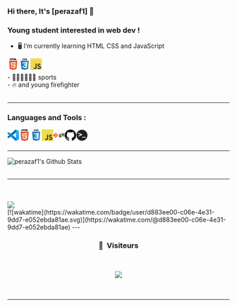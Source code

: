 ### Hi there, It's [perazaf1] 👋

### Young student interested in web dev !

- 🖥 I’m currently learning HTML CSS and JavaScript

<img align="left" alt="HTML5" width="26px" src="https://raw.githubusercontent.com/github/explore/80688e429a7d4ef2fca1e82350fe8e3517d3494d/topics/html/html.png" />
<img align="left" alt="CSS3" width="26px" src="https://raw.githubusercontent.com/github/explore/80688e429a7d4ef2fca1e82350fe8e3517d3494d/topics/css/css.png" />
<img align="left" alt="JavaScript" width="26px" src="https://raw.githubusercontent.com/github/explore/80688e429a7d4ef2fca1e82350fe8e3517d3494d/topics/javascript/javascript.png"/>

<br/>
<br/>
- 🏊‍♂️🚴‍♂️🏃‍♂️ sports
<br/>
- 🔥 and young firefighter

<br/>
<br/>

---

### Languages and Tools :

<img align="left" alt="Visual Studio Code" width="26px" src="https://raw.githubusercontent.com/github/explore/80688e429a7d4ef2fca1e82350fe8e3517d3494d/topics/visual-studio-code/visual-studio-code.png" />
<img align="left" alt="HTML5" width="26px" src="https://raw.githubusercontent.com/github/explore/80688e429a7d4ef2fca1e82350fe8e3517d3494d/topics/html/html.png" />
<img align="left" alt="CSS3" width="26px" src="https://raw.githubusercontent.com/github/explore/80688e429a7d4ef2fca1e82350fe8e3517d3494d/topics/css/css.png" />
<img align="left" alt="JavaScript" width="26px" src="https://raw.githubusercontent.com/github/explore/80688e429a7d4ef2fca1e82350fe8e3517d3494d/topics/javascript/javascript.png" />
<img align="left" alt="Git" width="26px" src="https://raw.githubusercontent.com/github/explore/80688e429a7d4ef2fca1e82350fe8e3517d3494d/topics/git/git.png" />
<img align="left" alt="GitHub" width="26px" src="https://raw.githubusercontent.com/github/explore/78df643247d429f6cc873026c0622819ad797942/topics/github/github.png" />
<img align="left" alt="Terminal" width="26px" src="https://raw.githubusercontent.com/github/explore/80688e429a7d4ef2fca1e82350fe8e3517d3494d/topics/terminal/terminal.png" />

<br/>
<br/>

---

<img align="center" alt="perazaf1's Github Stats" src="https://github-readme-stats.vercel.app/api?username=perazaf1&show_icons=true&hide_border=false&border_radius=20px&bg_color=22272E&text_color=ADBAC7&title_color=ADBAC7"
/>
<br/>
<br/>

---
<br/>
<br/>
<img height="150em" align="center" src="https://github-readme-stats-eight-theta.vercel.app/api/top-langs/?username=perazaf1&layout=compact&langs_count=8&theme=react&locale=fr"/>

<br/>
[![wakatime](https://wakatime.com/badge/user/d883ee00-c06e-4e31-9dd7-e052ebda81ae.svg)](https://wakatime.com/@d883ee00-c06e-4e31-9dd7-e052ebda81ae)
---

### <p align="center">👀 &nbsp;Visiteurs</p>

<br>
<p align="center">
  <img src="https://profile-counter.glitch.me/perazaf1/count.svg" />
</p>
<br>


---

